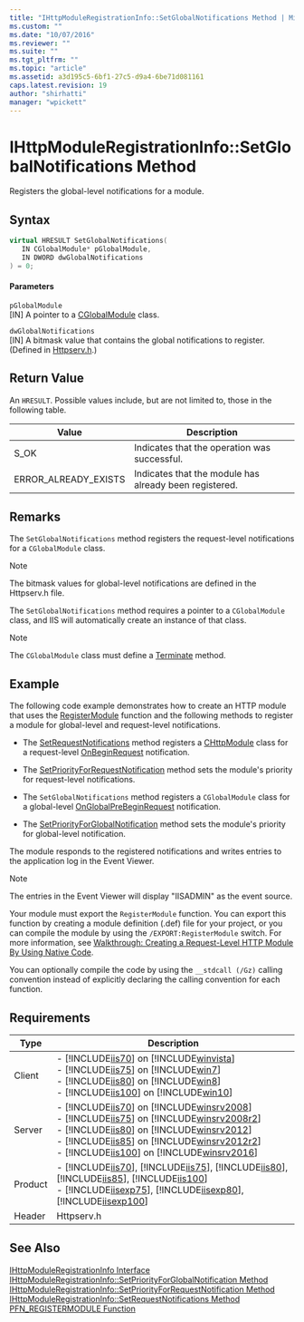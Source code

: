 ```yaml
---
title: "IHttpModuleRegistrationInfo::SetGlobalNotifications Method | Microsoft Docs"
ms.custom: ""
ms.date: "10/07/2016"
ms.reviewer: ""
ms.suite: ""
ms.tgt_pltfrm: ""
ms.topic: "article"
ms.assetid: a3d195c5-6bf1-27c5-d9a4-6be71d081161
caps.latest.revision: 19
author: "shirhatti"
manager: "wpickett"
---
```

# IHttpModuleRegistrationInfo::SetGlobalNotifications Method
Registers the global-level notifications for a module.  
  
## Syntax  
  
```cpp  
virtual HRESULT SetGlobalNotifications(  
   IN CGlobalModule* pGlobalModule,  
   IN DWORD dwGlobalNotifications  
) = 0;  
```  
  
#### Parameters  
 `pGlobalModule`  
 [IN] A pointer to a [CGlobalModule](../../../webdevelopment-reference\native-code-api\webdev-native-api-reference/cglobalmodule-class.md) class.  
  
 `dwGlobalNotifications`  
 [IN] A bitmask value that contains the global notifications to register. (Defined in [Httpserv.h](../../../webdevelopment-reference\native-code-api\webdev-native-api-reference/request-processing-constants.md).)  
  
## Return Value  
 An `HRESULT`. Possible values include, but are not limited to, those in the following table.  
  
|Value|Description|  
|-----------|-----------------|  
|S_OK|Indicates that the operation was successful.|  
|ERROR_ALREADY_EXISTS|Indicates that the module has already been registered.|  
  
## Remarks  
 The `SetGlobalNotifications` method registers the request-level notifications for a `CGlobalModule` class.  
  
> [!NOTE]
>  The bitmask values for global-level notifications are defined in the Httpserv.h file.  
  
 The `SetGlobalNotifications` method requires a pointer to a `CGlobalModule` class, and IIS will automatically create an instance of that class.  
  
> [!NOTE]
>  The `CGlobalModule` class must define a [Terminate](../../../webdevelopment-reference\native-code-api\webdev-native-api-reference/cglobalmodule-terminate-method.md) method.  
  
## Example  
 The following code example demonstrates how to create an HTTP module that uses the [RegisterModule](../../../webdevelopment-reference\native-code-api\webdev-native-api-reference/pfn-registermodule-function.md) function and the following methods to register a module for global-level and request-level notifications.  
  
-   The [SetRequestNotifications](../../../webdevelopment-reference\native-code-api\webdev-native-api-reference/ihttpmoduleregistrationinfo-setrequestnotifications-method.md) method registers a [CHttpModule](../../../webdevelopment-reference\native-code-api\webdev-native-api-reference/chttpmodule-class.md) class for a request-level [OnBeginRequest](../../../webdevelopment-reference\native-code-api\webdev-native-api-reference/chttpmodule-onbeginrequest-method.md) notification.  
  
-   The [SetPriorityForRequestNotification](../../../webdevelopment-reference\native-code-api\webdev-native-api-reference/ihttpmoduleregistrationinfo-setpriorityforrequestnotification-method.md) method sets the module's priority for request-level notifications.  
  
-   The `SetGlobalNotifications` method registers a `CGlobalModule` class for a global-level [OnGlobalPreBeginRequest](../../../webdevelopment-reference\native-code-api\webdev-native-api-reference/cglobalmodule-onglobalprebeginrequest-method.md) notification.  
  
-   The [SetPriorityForGlobalNotification](../../../webdevelopment-reference\native-code-api\webdev-native-api-reference/ihttpmoduleregistrationinfo-setpriorityforglobalnotification-method.md) method sets the module's priority for global-level notification.  
  
 The module responds to the registered notifications and writes entries to the application log in the Event Viewer.  
  
> [!NOTE]
>  The entries in the Event Viewer will display "IISADMIN" as the event source.  
  
<!-- TODO: review snippet reference  [!CODE [IHttpModuleRegistrationInfoSetGlobalNotifications#1](IHttpModuleRegistrationInfoSetGlobalNotifications#1)]  -->  
  
 Your module must export the `RegisterModule` function. You can export this function by creating a module definition (.def) file for your project, or you can compile the module by using the `/EXPORT:RegisterModule` switch. For more information, see [Walkthrough: Creating a Request-Level HTTP Module By Using Native Code](../../../webdevelopment-reference\native-code-development-overview\native-code-dev-overview/walkthrough-creating-a-request-level-http-module-by-using-native-code.md).  
  
 You can optionally compile the code by using the `__stdcall (/Gz)` calling convention instead of explicitly declaring the calling convention for each function.  
  
## Requirements  
  
|Type|Description|  
|----------|-----------------|  
|Client|-   [!INCLUDE[iis70](../../../wmi-provider/includes/iis70-md.md)] on [!INCLUDE[winvista](../../../wmi-provider/includes/winvista-md.md)]<br />-   [!INCLUDE[iis75](../../../wmi-provider/includes/iis75-md.md)] on [!INCLUDE[win7](../../../wmi-provider/includes/win7-md.md)]<br />-   [!INCLUDE[iis80](../../../wmi-provider/includes/iis80-md.md)] on [!INCLUDE[win8](../../../wmi-provider/includes/win8-md.md)]<br />-   [!INCLUDE[iis100](../../../wmi-provider/includes/iis100-md.md)] on [!INCLUDE[win10](../../../wmi-provider/includes/win10-md.md)]|  
|Server|-   [!INCLUDE[iis70](../../../wmi-provider/includes/iis70-md.md)] on [!INCLUDE[winsrv2008](../../../wmi-provider/includes/winsrv2008-md.md)]<br />-   [!INCLUDE[iis75](../../../wmi-provider/includes/iis75-md.md)] on [!INCLUDE[winsrv2008r2](../../../wmi-provider/includes/winsrv2008r2-md.md)]<br />-   [!INCLUDE[iis80](../../../wmi-provider/includes/iis80-md.md)] on [!INCLUDE[winsrv2012](../../../wmi-provider/includes/winsrv2012-md.md)]<br />-   [!INCLUDE[iis85](../../../wmi-provider/includes/iis85-md.md)] on [!INCLUDE[winsrv2012r2](../../../wmi-provider/includes/winsrv2012r2-md.md)]<br />-   [!INCLUDE[iis100](../../../wmi-provider/includes/iis100-md.md)] on [!INCLUDE[winsrv2016](../../../wmi-provider/includes/winsrv2016-md.md)]|  
|Product|-   [!INCLUDE[iis70](../../../wmi-provider/includes/iis70-md.md)], [!INCLUDE[iis75](../../../wmi-provider/includes/iis75-md.md)], [!INCLUDE[iis80](../../../wmi-provider/includes/iis80-md.md)], [!INCLUDE[iis85](../../../wmi-provider/includes/iis85-md.md)], [!INCLUDE[iis100](../../../wmi-provider/includes/iis100-md.md)]<br />-   [!INCLUDE[iisexp75](../../../webdevelopment-reference\native-code-api\webdev-native-api-reference/includes/iisexp75-md.md)], [!INCLUDE[iisexp80](../../../webdevelopment-reference\native-code-api\webdev-native-api-reference/includes/iisexp80-md.md)], [!INCLUDE[iisexp100](../../../webdevelopment-reference\native-code-api\webdev-native-api-reference/includes/iisexp100-md.md)]|  
|Header|Httpserv.h|  
  
## See Also  
 [IHttpModuleRegistrationInfo Interface](../../../webdevelopment-reference\native-code-api\webdev-native-api-reference/ihttpmoduleregistrationinfo-interface.md)   
 [IHttpModuleRegistrationInfo::SetPriorityForGlobalNotification Method](../../../webdevelopment-reference\native-code-api\webdev-native-api-reference/ihttpmoduleregistrationinfo-setpriorityforglobalnotification-method.md)   
 [IHttpModuleRegistrationInfo::SetPriorityForRequestNotification Method](../../../webdevelopment-reference\native-code-api\webdev-native-api-reference/ihttpmoduleregistrationinfo-setpriorityforrequestnotification-method.md)   
 [IHttpModuleRegistrationInfo::SetRequestNotifications Method](../../../webdevelopment-reference\native-code-api\webdev-native-api-reference/ihttpmoduleregistrationinfo-setrequestnotifications-method.md)   
 [PFN_REGISTERMODULE Function](../../../webdevelopment-reference\native-code-api\webdev-native-api-reference/pfn-registermodule-function.md)